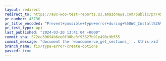 ```yaml
---
layout: redirect
redirect_to: https://a8c-woo-test-reports.s3.amazonaws.com/public/pr/45730/api/index.html
pr_number: 45730
pr_title_encoded: "Prevent+possible+type+error+during+%60WC_Install%3A%3Acreate_options%28%29%60"
pr_test_type: api
last_published: "2024-03-20 13:41:04 +0000"
commit_sha: 572ee39694b6ee0f98be3f93627b91e490c9b555
commit_message: "document the `woocommerce_get_sections_' . $this->id` filter"
branch_name: fix/type-error-create-options
passed: true
---
```

